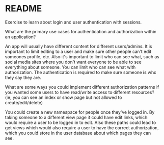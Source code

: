 # README

Exercise to learn about login and user authentication with sessions.


What are the primary use cases for authentication and authorization within an application?

An app will usually have different content for different users/admins. It is important to limit editing to a user and make sure other people can't edit someones profile, etc. Also it's important to limit who can see what, such as social media sites where you don't want everyone to be able to see everything about someone. You can limit who can see what with authorization. The authentication is required to make sure someone is who they say they are.

What are some ways you could implement different authorization patterns if you wanted some users to have read/write access to different resources? (ie, you can see an index or show page but not allowed to create/edit/delete)

You could create a new namespace for people once they've logged in. By taking someone to a different view page it could have edit links, which would require a user to be logged in to edit. Also these paths could lead to get views which would also require a user to have the correct authorization, which you could store in the user database about which pages they can see.
